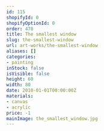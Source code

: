 ```yaml
---
id: 115
shopifyId: 0
shopifyOptionId: 0
order: 478
title: The smallest window
slug: the-smallest-window
url: art-works/the-smallest-window
aliases: []
categories:
- painting
inStock: false
isVisible: false
height: 60
width: 80
date: 2010-01-01T00:00:00Z
materials:
- canvas
- acrylic
price: -1
mainImage: the_smallest_window.jpg
---
```

